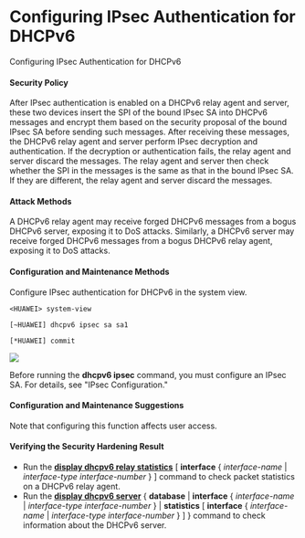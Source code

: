 Configuring IPsec Authentication for DHCPv6
===========================================

Configuring IPsec Authentication for DHCPv6

#### Security Policy

After IPsec authentication is enabled on a DHCPv6 relay agent and server, these two devices insert the SPI of the bound IPsec SA into DHCPv6 messages and encrypt them based on the security proposal of the bound IPsec SA before sending such messages. After receiving these messages, the DHCPv6 relay agent and server perform IPsec decryption and authentication. If the decryption or authentication fails, the relay agent and server discard the messages. The relay agent and server then check whether the SPI in the messages is the same as that in the bound IPsec SA. If they are different, the relay agent and server discard the messages.


#### Attack Methods

A DHCPv6 relay agent may receive forged DHCPv6 messages from a bogus DHCPv6 server, exposing it to DoS attacks. Similarly, a DHCPv6 server may receive forged DHCPv6 messages from a bogus DHCPv6 relay agent, exposing it to DoS attacks.


#### Configuration and Maintenance Methods

Configure IPsec authentication for DHCPv6 in the system view.
```
<HUAWEI> system-view
```
```
[~HUAWEI] dhcpv6 ipsec sa sa1
```
```
[*HUAWEI] commit
```
![](../../../../public_sys-resources/note_3.0-en-us.png) 

Before running the **dhcpv6 ipsec** command, you must configure an IPsec SA. For details, see "IPsec Configuration."




#### Configuration and Maintenance Suggestions

Note that configuring this function affects user access.


#### Verifying the Security Hardening Result

* Run the [**display dhcpv6 relay statistics**](cmdqueryname=display+dhcpv6+relay+statistics) [ **interface** { *interface-name* | *interface-type* *interface-number* } ] command to check packet statistics on a DHCPv6 relay agent.
* Run the [**display dhcpv6 server**](cmdqueryname=display+dhcpv6+server) { **database** | **interface** { *interface-name* | *interface-type* *interface-number* } | **statistics** [ **interface** { *interface-name* | *interface-type* *interface-number* } ] } command to check information about the DHCPv6 server.